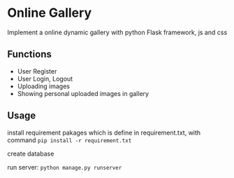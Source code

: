 Online Gallery
======

 Implement a online dynamic gallery with python Flask framework, js and css <br/>

## Functions
- User Register
- User Login, Logout
- Uploading images
- Showing personal uploaded images in gallery

## Usage
install requirement pakages which is define in requirement.txt, with command ```pip install -r requirement.txt```

create database

run server: ```python manage.py runserver```